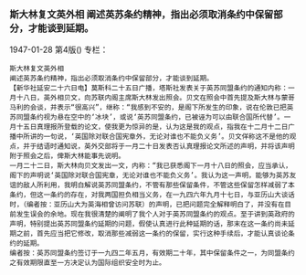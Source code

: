 ### 斯大林复文英外相  阐述英苏条约精神，指出必须取消条约中保留部分，才能谈到延期。

1947-01-28
第4版()
专栏：

    斯大林复文英外相
    阐述英苏条约精神，指出必须取消条约中保留部分，才能谈到延期。
    【新华社延安二十六日电】莫斯科二十五日广播，塔斯社发表关于英苏同盟条约的通知内称：一月十八日，英外相贝文，向苏联内阁主席斯大林发出照会。贝文在照会中首先提及斯大林与蒙哥马利的会谈，并表示“很高兴”，继称：“我感到不安的，是阁下所发生的印象，说在伦敦已把英苏同盟条约视为悬在空中的‘冰块’，或说‘英苏同盟条约，已被诬为可以由联合国所代替’。一月十五日真理报所登载的论文，使我更为惊异的是，认为这是我的观点，指我在十二月十二日广播中所讲的一句说，‘英国除对联合国宪章外，无论对谁也不能负义务’。贝文佯称这不是他的观点，并于结语时通知说，英外交部将于一月二十日发表否认真理报论文所述的声明，并将该声明附于照会之后，俾斯大林能事先说明。
    一月二十二日，斯大林向贝文发出一文，内称：“我已获悉阁下一月十八日的照会，应当承认，阁下的声明说‘英国除对联合国宪章，无论对谁也不能负义务’。我认为这一声明，能够为英苏友谊的敌人所利用，我明白解说英苏同盟条约，不管有那些保留条件，不管这些保留怎样减弱了本条约，但这一条约的存在，对我两国担负相当义务，在一九四六年九月十七日，与亚历山大谈话时，（编者按：亚历山大为英海相曾访问苏联）的声明，已把问题完全解释明白了，并没有在目前发生误会的余地。现在我很清楚的阐明了我个人对于英苏同盟条约的观点。至于讲到英政府的声明，特别提出英苏同盟条约延期的问题，假使认真进行此种延期的话，那末在这一条约尚未延期之前，首先应当把它修改，取消那些减弱这一条约的保留，实行这种手续后，才能认真谈论条约的延期。                  
    编者按：英苏同盟条约签订于一九四二年五月，有效期二十年，其中保留条件之一，为同盟条约之有效期限直至一方决定认为国际组织安全时为止。
